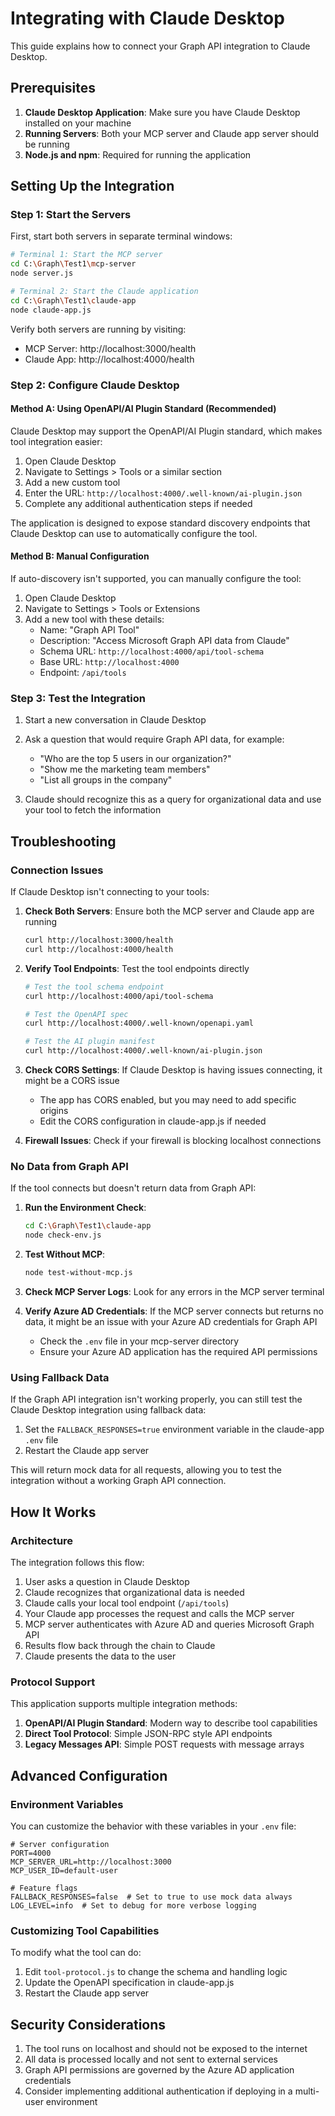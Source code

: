 # Integrating with Claude Desktop

This guide explains how to connect your Graph API integration to Claude Desktop.

## Prerequisites

1. **Claude Desktop Application**: Make sure you have Claude Desktop installed on your machine
2. **Running Servers**: Both your MCP server and Claude app server should be running
3. **Node.js and npm**: Required for running the application

## Setting Up the Integration

### Step 1: Start the Servers

First, start both servers in separate terminal windows:

```bash
# Terminal 1: Start the MCP server
cd C:\Graph\Test1\mcp-server
node server.js

# Terminal 2: Start the Claude application
cd C:\Graph\Test1\claude-app
node claude-app.js
```

Verify both servers are running by visiting:
- MCP Server: http://localhost:3000/health
- Claude App: http://localhost:4000/health

### Step 2: Configure Claude Desktop

#### Method A: Using OpenAPI/AI Plugin Standard (Recommended)

Claude Desktop may support the OpenAPI/AI Plugin standard, which makes tool integration easier:

1. Open Claude Desktop
2. Navigate to Settings > Tools or a similar section
3. Add a new custom tool
4. Enter the URL: `http://localhost:4000/.well-known/ai-plugin.json`
5. Complete any additional authentication steps if needed

The application is designed to expose standard discovery endpoints that Claude Desktop can use to automatically configure the tool.

#### Method B: Manual Configuration

If auto-discovery isn't supported, you can manually configure the tool:

1. Open Claude Desktop 
2. Navigate to Settings > Tools or Extensions
3. Add a new tool with these details:
   - Name: "Graph API Tool"
   - Description: "Access Microsoft Graph API data from Claude"
   - Schema URL: `http://localhost:4000/api/tool-schema`
   - Base URL: `http://localhost:4000`
   - Endpoint: `/api/tools`

### Step 3: Test the Integration

1. Start a new conversation in Claude Desktop
2. Ask a question that would require Graph API data, for example:
   - "Who are the top 5 users in our organization?"
   - "Show me the marketing team members"
   - "List all groups in the company"

3. Claude should recognize this as a query for organizational data and use your tool to fetch the information

## Troubleshooting

### Connection Issues

If Claude Desktop isn't connecting to your tools:

1. **Check Both Servers**: Ensure both the MCP server and Claude app are running
   ```bash
   curl http://localhost:3000/health
   curl http://localhost:4000/health
   ```

2. **Verify Tool Endpoints**: Test the tool endpoints directly
   ```bash
   # Test the tool schema endpoint
   curl http://localhost:4000/api/tool-schema
   
   # Test the OpenAPI spec
   curl http://localhost:4000/.well-known/openapi.yaml
   
   # Test the AI plugin manifest
   curl http://localhost:4000/.well-known/ai-plugin.json
   ```

3. **Check CORS Settings**: If Claude Desktop is having issues connecting, it might be a CORS issue
   - The app has CORS enabled, but you may need to add specific origins
   - Edit the CORS configuration in claude-app.js if needed

4. **Firewall Issues**: Check if your firewall is blocking localhost connections

### No Data from Graph API

If the tool connects but doesn't return data from Graph API:

1. **Run the Environment Check**:
   ```bash
   cd C:\Graph\Test1\claude-app
   node check-env.js
   ```

2. **Test Without MCP**:
   ```bash
   node test-without-mcp.js
   ```

3. **Check MCP Server Logs**: Look for any errors in the MCP server terminal

4. **Verify Azure AD Credentials**: If the MCP server connects but returns no data, it might be an issue with your Azure AD credentials for Graph API
   - Check the `.env` file in your mcp-server directory
   - Ensure your Azure AD application has the required API permissions

### Using Fallback Data

If the Graph API integration isn't working properly, you can still test the Claude Desktop integration using fallback data:

1. Set the `FALLBACK_RESPONSES=true` environment variable in the claude-app `.env` file
2. Restart the Claude app server

This will return mock data for all requests, allowing you to test the integration without a working Graph API connection.

## How It Works

### Architecture

The integration follows this flow:

1. User asks a question in Claude Desktop
2. Claude recognizes that organizational data is needed
3. Claude calls your local tool endpoint (`/api/tools`)
4. Your Claude app processes the request and calls the MCP server
5. MCP server authenticates with Azure AD and queries Microsoft Graph API
6. Results flow back through the chain to Claude
7. Claude presents the data to the user

### Protocol Support

This application supports multiple integration methods:

1. **OpenAPI/AI Plugin Standard**: Modern way to describe tool capabilities
2. **Direct Tool Protocol**: Simple JSON-RPC style API endpoints
3. **Legacy Messages API**: Simple POST requests with message arrays

## Advanced Configuration

### Environment Variables

You can customize the behavior with these variables in your `.env` file:

```
# Server configuration
PORT=4000
MCP_SERVER_URL=http://localhost:3000
MCP_USER_ID=default-user

# Feature flags
FALLBACK_RESPONSES=false  # Set to true to use mock data always
LOG_LEVEL=info  # Set to debug for more verbose logging
```

### Customizing Tool Capabilities

To modify what the tool can do:

1. Edit `tool-protocol.js` to change the schema and handling logic
2. Update the OpenAPI specification in claude-app.js
3. Restart the Claude app server

## Security Considerations

1. The tool runs on localhost and should not be exposed to the internet
2. All data is processed locally and not sent to external services
3. Graph API permissions are governed by the Azure AD application credentials
4. Consider implementing additional authentication if deploying in a multi-user environment
